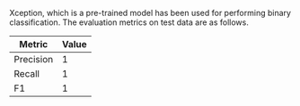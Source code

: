 Xception, which is a pre-trained model has been used for performing binary classification. 
The evaluation metrics on test data are as follows.

| Metric | Value |
| --- | --- |
| Precision | 1 |
|Recall | 1 |
|F1     | 1 |